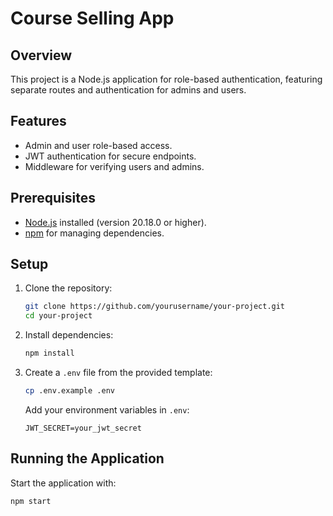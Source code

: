 # Course Selling App

## Overview
This project is a Node.js application for role-based authentication, featuring separate routes and authentication for admins and users.

## Features
- Admin and user role-based access.
- JWT authentication for secure endpoints.
- Middleware for verifying users and admins.

## Prerequisites
- [Node.js](https://nodejs.org/) installed (version 20.18.0 or higher).
- [npm](https://www.npmjs.com/) for managing dependencies.

## Setup

1. Clone the repository:
   ```bash
   git clone https://github.com/yourusername/your-project.git
   cd your-project
   ```

2. Install dependencies:
   ```bash
   npm install
   ```

3. Create a `.env` file from the provided template:
   ```bash
   cp .env.example .env
   ```

   Add your environment variables in `.env`:
   ```plaintext
   JWT_SECRET=your_jwt_secret
   ```

## Running the Application
Start the application with:
```bash
npm start
